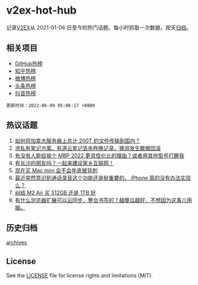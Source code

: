 # v2ex-hot-hub

 记录[V2EX](https://www.v2ex.com/)从 2021-01-06 日至今的热门话题。每小时抓取一次数据，按天[归档](archives)。
 
 ## 相关项目

- [GitHub热榜](https://github.com/snaildev/github-hot-hub)
- [知乎热榜](https://github.com/snaildev/zhihu-hot-hub)
- [微博热榜](https://github.com/snaildev/weibo-hot-hub)
- [头条热榜](https://github.com/snaildev/toutiao-hot-hub)
- [抖音热榜](https://github.com/snaildev/douyin-hot-hub)


 `更新时间：2022-06-09 05:06:17 +0800`

## 热议话题

1. [如何将加拿大服务器上总计 200T 的文件传输到国内？](https://www.v2ex.com/t/858171)
1. [求私有笔记方案。有道云笔记丢失昨晚记录，猜测发生数据回滚](https://www.v2ex.com/t/858053)
1. [有没有人能给我个 MBP 2022 更具性价比的理由？或者用其他型号打醒我](https://www.v2ex.com/t/858078)
1. [有长沙的朋友吗？一起来建设家乡互联网！](https://www.v2ex.com/t/858071)
1. [现在买 Mac mini 会不会年底被背刺](https://www.v2ex.com/t/858089)
1. [最近突然意识到通话录音这个功能还是挺重要的， iPhone 真的没有办法实现么？](https://www.v2ex.com/t/858170)
1. [纠结 M2 Air 买 512GB 还是 1TB 好](https://www.v2ex.com/t/858044)
1. [有什么浏览器扩展可以云同步，整合书签的？越傻瓜越好，不想因为这事儿用脑。](https://www.v2ex.com/t/858068)

## 历史归档

[archives](archives)

## License

See the [LICENSE](LICENSE) file for license rights and limitations (MIT).
